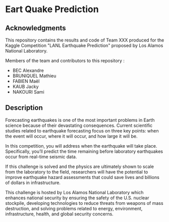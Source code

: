 # Eart Quake Prediction

## Acknowledgments

This repository contains the results and code of Team XXX produced for the Kaggle Competition "LANL Earthquake Prediction" proposed by Los Alamos National Laboratory.

Members of the team and contributors to this repository :
- BEC Alexandre
- BRUNIQUEL Mathieu
- FABIEN Maël
- KAUB Jacky
- NAKOURI Sami

## Description

Forecasting earthquakes is one of the most important problems in Earth science because of their devastating consequences. Current scientific studies related to earthquake forecasting focus on three key points: when the event will occur, where it will occur, and how large it will be.

In this competition, you will address when the earthquake will take place. Specifically, you’ll predict the time remaining before laboratory earthquakes occur from real-time seismic data.

If this challenge is solved and the physics are ultimately shown to scale from the laboratory to the field, researchers will have the potential to improve earthquake hazard assessments that could save lives and billions of dollars in infrastructure.

This challenge is hosted by Los Alamos National Laboratory which enhances national security by ensuring the safety of the U.S. nuclear stockpile, developing technologies to reduce threats from weapons of mass destruction, and solving problems related to energy, environment, infrastructure, health, and global security concerns.

